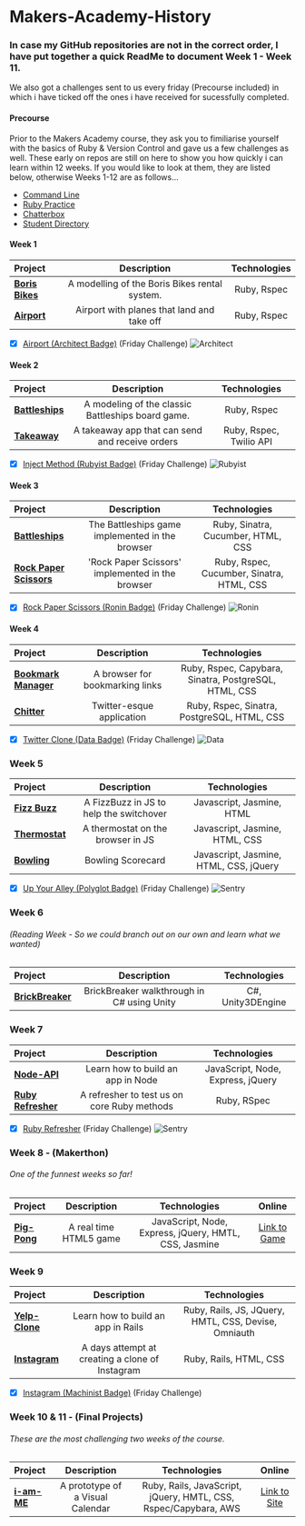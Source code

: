 # Makers-Academy-History
### In case my GitHub repositories are not in the correct order, I have put together a quick ReadMe to document Week 1 - Week 11.

We also got a challenges sent to us every friday (Precourse included) in which i have ticked off the ones i have received for sucessfully completed.

#### Precourse 

Prior to the Makers Academy course, they ask you to fimiliarise yourself with the basics of Ruby & Version Control and gave us a few challenges as well. These early on repos are still on here to show you how quickly i can learn within 12 weeks. If you would like to look at them, they are listed below, otherwise Weeks 1-12 are as follows...
- [Command Line](https://github.com/ciawalsh/Command-Line)
- [Ruby Practice](https://github.com/ciawalsh/Ruby-Practice)
- [Chatterbox](https://github.com/ciawalsh/Chatterbox)
- [Student Directory](https://github.com/ciawalsh/Student-Directory)

#### Week 1

Project | Description | Technologies |
 :------------ | :-----------: | :-----------: |
**[Boris Bikes](https://github.com/ciawalsh/BorisBikes)**  | A modelling of the Boris Bikes rental system.    |   Ruby, Rspec |
**[Airport](https://github.com/ciawalsh/Airport-Challenge)** |     Airport with planes that land and take off      |   Ruby, Rspec |

- [x] [Airport (Architect Badge)](https://github.com/makersacademy/airport-challenge) (Friday Challenge) ![Architect](https://github.com/makersacademy/course_in_review_2014_dec/blob/master/images/badges/Architect_thumb.jpg)

#### Week 2

Project | Description | Technologies |
 :------------ | :-----------: | :-----------: |
**[Battleships](https://github.com/ciawalsh/Battleships)**  |    A modeling of the classic Battleships board game.      |  Ruby, Rspec |
**[Takeaway](https://github.com/ciawalsh/Takeaway-Challenge)** |     A takeaway app that can send and receive orders     |   Ruby, Rspec, Twilio API |

- [x] [Inject Method (Rubyist Badge)](https://github.com/makersacademy/inject-challenge) (Friday Challenge) ![Rubyist](https://github.com/makersacademy/course_in_review_2014_dec/blob/master/images/badges/Rubyist_thumb.jpg)

#### Week 3

Project | Description | Technologies |
 :------------ | :-----------: | :-----------: |
**[Battleships](https://github.com/ciawalsh/battleships_browser)**  |    The Battleships game implemented in the browser     | Ruby, Sinatra, Cucumber, HTML, CSS |
**[Rock Paper Scissors](https://github.com/ciawalsh/Ronin-Badge-Challenge)** |   'Rock Paper Scissors' implemented in the browser     | Ruby, Rspec, Cucumber, Sinatra, HTML, CSS |

- [x] [Rock Paper Scissors (Ronin Badge)](https://github.com/makersacademy/rps-challenge) (Friday Challenge) ![Ronin](https://github.com/makersacademy/course_in_review_2014_dec/blob/master/images/badges/Ronin_thumb.jpg)

#### Week 4

Project | Description | Technologies |
 :------------ | :-----------: | :-----------: |
**[Bookmark Manager](https://github.com/ciawalsh/Bookmark-Manager)**  |    A browser for bookmarking links    | Ruby, Rspec, Capybara, Sinatra, PostgreSQL, HTML, CSS |
**[Chitter](https://github.com/ciawalsh/Chitter)** |  Twitter-esque application  |  Ruby, Rspec, Sinatra, PostgreSQL, HTML, CSS |

- [x] [Twitter Clone (Data Badge)](https://github.com/makersacademy/chitter-challenge) (Friday Challenge) ![Data](https://github.com/makersacademy/course_in_review_2014_dec/blob/master/images/badges/Data_thumb.jpg)

### Week 5

Project | Description | Technologies |
 :------------ | :-----------: | :-----------: |
**[Fizz Buzz](https://github.com/ciawalsh/FizzBuzzJS)**  | A FizzBuzz in JS to help the switchover | Javascript, Jasmine, HTML |
**[Thermostat](https://github.com/ciawalsh/ThermostatJS)**  | A thermostat on the browser in JS | Javascript, Jasmine, HTML, CSS |
**[Bowling](https://github.com/ptolemybarnes/ma-wk5-bowling-js)** | Bowling Scorecard |  Javascript, Jasmine, HTML, CSS, jQuery |

- [x] [Up Your Alley (Polyglot Badge)](https://github.com/makersacademy/bowling-challenge) (Friday Challenge) ![Sentry](https://github.com/makersacademy/course_in_review_2014_dec/blob/master/images/badges/Sentry_thumb.jpg)

### Week 6
###### (Reading Week - So we could branch out on our own and learn what we wanted)

Project | Description | Technologies |
:------------ | :-----------: | :-----------: |
**[BrickBreaker](https://github.com/ciawalsh/BrickBreakerGame-in-CS)** | BrickBreaker walkthrough in C# using Unity | C#, Unity3DEngine |

### Week 7
Project | Description | Technologies |
:------------ | :-----------: | :-----------: |
**[Node-API](https://github.com/ciawalsh/Node-API)**  |   Learn how to build an app in Node  | JavaScript, Node, Express, jQuery |
**[Ruby Refresher](https://github.com/ciawalsh/Ruby-Refresher)** |  A refresher to test us on core Ruby methods |Ruby, RSpec|

- [x] [Ruby Refresher](https://github.com/makersacademy/ruby-refresher) (Friday Challenge)  ![Sentry](https://github.com/makersacademy/course_in_review_2014_dec/blob/master/images/badges/Sentry_thumb.jpg)

### Week 8 - (Makerthon)
###### One of the funnest weeks so far!
Project | Description | Technologies | Online |
:------------ | :-----------: | :-----------: | :-----------: |
**[Pig-Pong](https://github.com/ciawalsh/Pig-Pong)**  |   A real time HTML5 game  | JavaScript, Node, Express, jQuery, HMTL, CSS, Jasmine | [Link to Game](https://pig-pong.herokuapp.com/)
 
### Week 9 
Project | Description | Technologies |
:------------ | :-----------: | :-----------: |
**[Yelp-Clone](https://github.com/ciawalsh/Yelp-Clone)**  |  Learn how to build an app in Rails | Ruby, Rails, JS, JQuery, HMTL, CSS, Devise, Omniauth |
**[Instagram](https://github.com/ciawalsh/instagram-challenge)** | A days attempt at creating a clone of Instagram | Ruby, Rails, HTML, CSS |

- [x] [Instagram (Machinist Badge)](https://github.com/makersacademy/instagram-challenge) (Friday Challenge)
 
### Week 10 & 11 - (Final Projects)
###### These are the most challenging two weeks of the course.
Project | Description | Technologies | Online |
:------------ | :-----------: | :-----------: | :-----------: |
**[i-am-ME](https://github.com/ciawalsh/iamME)**  |  A prototype of a Visual Calendar | Ruby, Rails, JavaScript, jQuery, HMTL, CSS, Rspec/Capybara, AWS | [Link to Site](https://i-am-me.herokuapp.com/)
